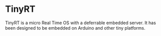 TinyRT
======

TinyRT is a micro Real Time OS with a deferrable embedded server. It has been designed to be embedded on Arduino and other tiny platforms.
